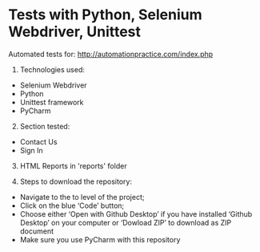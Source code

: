# Tests with Python, Selenium Webdriver, Unittest

Automated tests for: http://automationpractice.com/index.php
1. Technologies used:
* Selenium Webdriver
* Python
* Unittest framework 
* PyCharm

2. Section tested:
* Contact Us 
* Sign In

3. HTML Reports in 'reports' folder  

4. Steps to download the repository:
* Navigate to the to level of the project;
* Click on the blue ‘Code’ button;
* Choose either ‘Open with Github Desktop’ if you have installed ‘Github Desktop’ on your computer or ‘Dowload ZIP’ to download as ZIP document
* Make sure you use PyCharm with this repository
